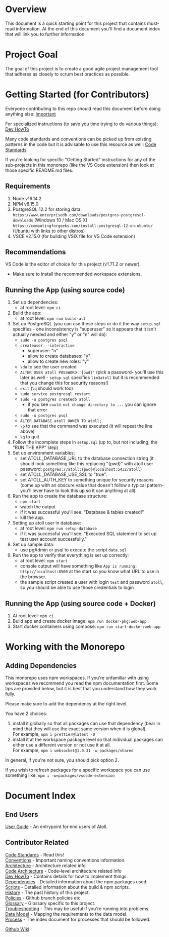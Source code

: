 Overview
========

This document is a quick starting point for this project that contains must-read
information.  At the end of this document you'll find a document index that will
link you to further information.

Project Goal
============

The goal of this project is to create a good agile project management tool that
adheres as closely to scrum best practices as possible.

Getting Started (for Contributors)
==================================

Everyone contributing to this repo should read this document before doing
anything else: [Important](docs/Important.md)

For specialized instructions (to save you time trying to do various things):
[Dev HowTo](docs/Dev-HowTo.md)

Many code standards and conventions can be picked up from existing patterns in
the code but it is advisable to use this resource as well:
[Code Standards](docs/Code-Standards.md)

If you're looking for specific "Getting Started" instructions for any of the
sub-projects in this monorepo (like the VS Code extension) then look at those
specific README.md files.

Requirements
------------

1. Node v16.14.2
2. NPM v8.15.0
3. PostgreSQL 12.2 for storing data:
   `https://www.enterprisedb.com/downloads/postgres-postgresql-downloads`
     (Windows 10 / Mac OS X)
   `https://computingforgeeks.com/install-postgresql-12-on-ubuntu/`
     (Ubuntu with links to other distros)
4. VSCE v2.15.0 (for building VSIX file for VS Code extension)

Recommendations
---------------

VS Code is the editor of choice for this project (v1.71.2 or newer).
   - Make sure to install the recommended workspace extensions.

Running the App (using source code)
-----------------------------------

1. Set up dependencies:
   - at root level: `npm ci`
2. Build the app:
   - at root level: `npm run build-all`
3. Set up PostgreSQL (you can use these steps or do it the way `setup.sql`
   specifies - one inconsistency is "superuser" so it appears that it isn't
   actually needed and either "y" or "n" will do):
   - `sudo -u postgres psql`
   - `createuser --interactive`
     - superuser: "n"
     - allow to create databases: "y"
     - allow to create new roles: "y"
   - `\du` to see the user created
   - `ALTER USER atoll PASSWORD '{pwd}'` (pick a password- you'll use this
     later as well - `setup.sql` specifies `lim3atoll` but it is recommended
     that you change this for security reasons!)
   - `exit` (`\q` should work too)
   - `sudo service postgresql restart`
   - `sudo -u postgres createdb atoll`
     - if you see `could not change directory to ...` you can ignore that error
   - `sudo -u postgres psql`
   - `ALTER DATABASE atoll OWNER TO atoll;`
   - `\p` to see that the command was executed (it will repeat the line above)
   - `\q` to quit
4. Follow the incomplete steps in `setup.sql` (up to, but not including, the
   "RUN THE APP" step)
5. Set up environment variables:
   - set ATOLL_DATABASE_URL to the database connection string
     (it should look something like this replacing "{pwd}" with
      atoll user password: `postgres://atoll:{pwd}@localhost:5432/atoll`)
   - set ATOLL_DATABASE_USE_SSL to "true".
   - set ATOLL_AUTH_KEY to something unique for security reasons
     (come up with an obscure value that doesn't follow a typical pattern-
      you'll lever have to look this up so it can anything at all).
6. Run the app to create the database structure:
   - `npm start`
   - watch the output
   - if it was successful you'll see:
     "Database & tables created!"
   - kill the app.
7. Setting up atoll user in database:
   - at root level: `npm run setup-database`
   - if it was successful you'll see:
     "Executed SQL statement to set up test user account successfully."
8. Set up sample data:
   - use pgAdmin or psql to execute the script `data.sql`
9. Run the app to verify that everything is set up correctly:
   - at root level: `npm start`
   - console output will have something like
     `App is running: http://localhost:8500` at the start
     so you know what URL to use in the browser.
   - the sample script created a user with login `test` and password `atoll`, so
     you should be able to use those credentials to login

Running the App (using source code + Docker)
--------------------------------------------

1. At root level: `npm ci`
2. Build app and create docker image: `npm run docker-pkg:web-app`
3. Start docker containers using compose: `npm run start-docker:web-app`

Working with the Monorepo
=========================

Adding Dependencies
-------------------

This monorepo uses npm workspaces.  If you're unfamiliar with using workspaces
we recommend you read the npm documentation first.  Some tips are provided
below, but it is best that you understand how they work fully.

Please make sure to add the dependency at the right level.

You have 2 choices:
1. install it globally so that all packages can use that dependency (bear in
  mind that they will use the exact same version when it is global).  
  For example, `npm i prettier@latest -D`
2. install it at the workspace package level so that individual packages can
  either use a different version or not use it at all.  
  For example, `npm i websocket@1.0.31 -w packages/shared`

In general, if you're not sure, you should pick option 2.

If you wish to refresh packages for a specific workspace you can use something
like: `npm i -w=packages/vscode-extension`

Document Index
==============

End Users
---------

[User Guide](docs/User-Guide.md) -
  An entrypoint for end users of Atoll.

Contributor Related
-------------------

[Code Standards](docs/Code-Standards.md) -
  Read this!  
[Conventions](docs/Conventions.md) -
  Important naming conventions information.  
[Architecture](docs/Architecture.md) -
  Architecture related info  
[Code Architecture](docs/Code-Architecture.md) -
  Code-level architecture related info  
[Dev HowTo](docs/Dev-HowTo.md) -
  Contains details for how to implement things.  
[Dependencies](docs/Dependencies.md) -
  Detailed information about the npm packages used.  
[Scripts](docs/Scripts.md) -
  Detailed information about the build & npm scripts.  
[History](docs/History.md) -
  The past history of this project.  
[Policies](docs/Policies.md) -
  Github branch policies etc.  
[Glossary](docs/Glossary.md) -
  Glossary specific to this project.  
[Troubleshooting](docs/Troubleshooting.md) -
  This may be useful if you're running into problems.  
[Data Model](docs/dataModel/Data-Model.md) -
  Mapping the requirements to the data model.  
[Process](docs/Process.md) -
  The index document for processes that should be followed.

[Github Wiki](https://github.com/51ngul4r1ty/atoll-mono/wiki)
